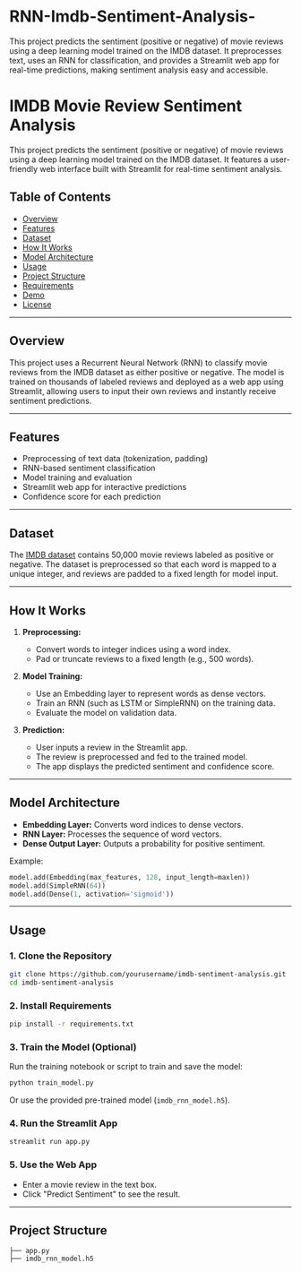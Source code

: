 # RNN-Imdb-Sentiment-Analysis-
This project predicts the sentiment (positive or negative) of movie reviews using a deep learning model trained on the IMDB dataset. It preprocesses text, uses an RNN for classification, and provides a Streamlit web app for real-time predictions, making sentiment analysis easy and accessible.
# IMDB Movie Review Sentiment Analysis

This project predicts the sentiment (positive or negative) of movie reviews using a deep learning model trained on the IMDB dataset. It features a user-friendly web interface built with Streamlit for real-time sentiment analysis.

## Table of Contents

- [Overview](#overview)
- [Features](#features)
- [Dataset](#dataset)
- [How It Works](#how-it-works)
- [Model Architecture](#model-architecture)
- [Usage](#usage)
- [Project Structure](#project-structure)
- [Requirements](#requirements)
- [Demo](#demo)
- [License](#license)

---

## Overview

This project uses a Recurrent Neural Network (RNN) to classify movie reviews from the IMDB dataset as either positive or negative. The model is trained on thousands of labeled reviews and deployed as a web app using Streamlit, allowing users to input their own reviews and instantly receive sentiment predictions.

---

## Features

- Preprocessing of text data (tokenization, padding)
- RNN-based sentiment classification
- Model training and evaluation
- Streamlit web app for interactive predictions
- Confidence score for each prediction

---

## Dataset

The [IMDB dataset](https://ai.stanford.edu/~amaas/data/sentiment/) contains 50,000 movie reviews labeled as positive or negative. The dataset is preprocessed so that each word is mapped to a unique integer, and reviews are padded to a fixed length for model input.

---

## How It Works

1. **Preprocessing:**  
   - Convert words to integer indices using a word index.
   - Pad or truncate reviews to a fixed length (e.g., 500 words).

2. **Model Training:**  
   - Use an Embedding layer to represent words as dense vectors.
   - Train an RNN (such as LSTM or SimpleRNN) on the training data.
   - Evaluate the model on validation data.

3. **Prediction:**  
   - User inputs a review in the Streamlit app.
   - The review is preprocessed and fed to the trained model.
   - The app displays the predicted sentiment and confidence score.

---

## Model Architecture

- **Embedding Layer:** Converts word indices to dense vectors.
- **RNN Layer:** Processes the sequence of word vectors.
- **Dense Output Layer:** Outputs a probability for positive sentiment.

Example:
```python
model.add(Embedding(max_features, 128, input_length=maxlen))
model.add(SimpleRNN(64))
model.add(Dense(1, activation='sigmoid'))
```

---

## Usage

### 1. Clone the Repository

```bash
git clone https://github.com/yourusername/imdb-sentiment-analysis.git
cd imdb-sentiment-analysis
```

### 2. Install Requirements

```bash
pip install -r requirements.txt
```

### 3. Train the Model (Optional)

Run the training notebook or script to train and save the model:
```bash
python train_model.py
```
Or use the provided pre-trained model (`imdb_rnn_model.h5`).

### 4. Run the Streamlit App

```bash
streamlit run app.py
```

### 5. Use the Web App

- Enter a movie review in the text box.
- Click "Predict Sentiment" to see the result.

---

## Project Structure

```
├── app.py
├── imdb_rnn_model.h5
